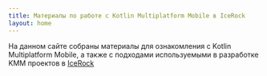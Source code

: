 ```yaml
---
title: Материалы по работе с Kotlin Multiplatform Mobile в IceRock
layout: home
---
```


На данном сайте собраны материалы для ознакомления с Kotlin Multiplatform Mobile, а также с подходами используемыми в разработке KMM проектов в [IceRock](https://icerockdev.com/)
